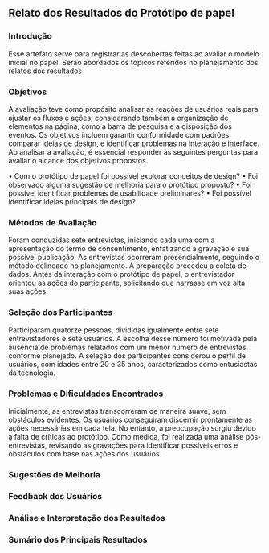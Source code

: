 ## Relato dos Resultados do Protótipo de papel

### Introdução

Esse artefato serve para registrar as descobertas feitas ao avaliar o modelo inicial no papel. Serão abordados os tópicos referidos no planejamento dos relatos dos resultados

### Objetivos

A avaliação teve como propósito analisar as reações de usuários reais para ajustar os fluxos e ações, considerando também a organização de elementos na página, como a barra de pesquisa e a disposição dos eventos. Os objetivos incluem garantir conformidade com padrões, comparar ideias de design, e identificar problemas na interação e interface. Ao analisar a avaliação, é essencial responder às seguintes perguntas para avaliar o alcance dos objetivos propostos.

•	Com o protótipo de papel foi possível explorar conceitos de design?
	•	Foi observado alguma sugestão de melhoria para o protótipo proposto?
	•	Foi possível identificar problemas de usabilidade preliminares?
	•	Foi possível identificar ideias principais de design?


### Métodos de Avaliação 

Foram conduzidas sete entrevistas, iniciando cada uma com a apresentação do termo de consentimento, enfatizando a gravação e sua possível publicação. As entrevistas ocorreram presencialmente, seguindo o método delineado no planejamento. A preparação precedeu a coleta de dados. Antes da interação com o protótipo de papel, o entrevistador orientou as ações do participante, solicitando que narrasse em voz alta suas ações.

### Seleção dos Participantes

Participaram quatorze pessoas, divididas igualmente entre sete entrevistadores e sete usuários. A escolha desse número foi motivada pela ausência de problemas relatados com um menor número de entrevistas, conforme planejado. A seleção dos participantes considerou o perfil de usuários, com idades entre 20 e 35 anos, caracterizados como entusiastas da tecnologia.

### Problemas e Dificuldades Encontrados

Inicialmente, as entrevistas transcorreram de maneira suave, sem obstáculos evidentes. Os usuários conseguiram discernir prontamente as ações necessárias em cada tela. No entanto, a preocupação surgiu devido à falta de críticas ao protótipo. Como medida, foi realizada uma análise pós-entrevistas, revisando as gravações para identificar possíveis erros e obstáculos com base nas ações dos usuários.

### Sugestões de Melhoria

### Feedback dos Usuários 

### Análise e Interpretação dos Resultados 

### Sumário dos Principais Resultados